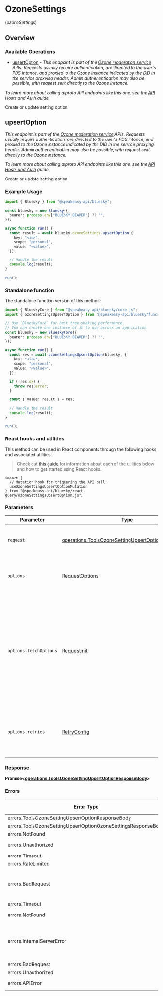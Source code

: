 # OzoneSettings
(*ozoneSettings*)

## Overview

### Available Operations

* [upsertOption](#upsertoption) - *This endpoint is part of the [Ozone moderation service](https://ozone.tools/) APIs. Requests usually require authentication, are directed to the user's PDS intance, and proxied to the Ozone instance indicated by the DID in the service proxying header. Admin authenentication may also be possible, with request sent directly to the Ozone instance.*

*To learn more about calling atproto API endpoints like this one, see the [API Hosts and Auth](/docs/advanced-guides/api-directory) guide.*

Create or update setting option

## upsertOption

*This endpoint is part of the [Ozone moderation service](https://ozone.tools/) APIs. Requests usually require authentication, are directed to the user's PDS intance, and proxied to the Ozone instance indicated by the DID in the service proxying header. Admin authenentication may also be possible, with request sent directly to the Ozone instance.*

*To learn more about calling atproto API endpoints like this one, see the [API Hosts and Auth](/docs/advanced-guides/api-directory) guide.*

Create or update setting option

### Example Usage

```typescript
import { Bluesky } from "@speakeasy-api/bluesky";

const bluesky = new Bluesky({
  bearer: process.env["BLUESKY_BEARER"] ?? "",
});

async function run() {
  const result = await bluesky.ozoneSettings.upsertOption({
    key: "<id>",
    scope: "personal",
    value: "<value>",
  });

  // Handle the result
  console.log(result);
}

run();
```

### Standalone function

The standalone function version of this method:

```typescript
import { BlueskyCore } from "@speakeasy-api/bluesky/core.js";
import { ozoneSettingsUpsertOption } from "@speakeasy-api/bluesky/funcs/ozoneSettingsUpsertOption.js";

// Use `BlueskyCore` for best tree-shaking performance.
// You can create one instance of it to use across an application.
const bluesky = new BlueskyCore({
  bearer: process.env["BLUESKY_BEARER"] ?? "",
});

async function run() {
  const res = await ozoneSettingsUpsertOption(bluesky, {
    key: "<id>",
    scope: "personal",
    value: "<value>",
  });

  if (!res.ok) {
    throw res.error;
  }

  const { value: result } = res;

  // Handle the result
  console.log(result);
}

run();
```

### React hooks and utilities

This method can be used in React components through the following hooks and
associated utilities.

> Check out [this guide][hook-guide] for information about each of the utilities
> below and how to get started using React hooks.

[hook-guide]: ../../../REACT_QUERY.md

```tsx
import {
  // Mutation hook for triggering the API call.
  useOzoneSettingsUpsertOptionMutation
} from "@speakeasy-api/bluesky/react-query/ozoneSettingsUpsertOption.js";
```

### Parameters

| Parameter                                                                                                                                                                      | Type                                                                                                                                                                           | Required                                                                                                                                                                       | Description                                                                                                                                                                    |
| ------------------------------------------------------------------------------------------------------------------------------------------------------------------------------ | ------------------------------------------------------------------------------------------------------------------------------------------------------------------------------ | ------------------------------------------------------------------------------------------------------------------------------------------------------------------------------ | ------------------------------------------------------------------------------------------------------------------------------------------------------------------------------ |
| `request`                                                                                                                                                                      | [operations.ToolsOzoneSettingUpsertOptionRequestBody](../../models/operations/toolsozonesettingupsertoptionrequestbody.md)                                                     | :heavy_check_mark:                                                                                                                                                             | The request object to use for the request.                                                                                                                                     |
| `options`                                                                                                                                                                      | RequestOptions                                                                                                                                                                 | :heavy_minus_sign:                                                                                                                                                             | Used to set various options for making HTTP requests.                                                                                                                          |
| `options.fetchOptions`                                                                                                                                                         | [RequestInit](https://developer.mozilla.org/en-US/docs/Web/API/Request/Request#options)                                                                                        | :heavy_minus_sign:                                                                                                                                                             | Options that are passed to the underlying HTTP request. This can be used to inject extra headers for examples. All `Request` options, except `method` and `body`, are allowed. |
| `options.retries`                                                                                                                                                              | [RetryConfig](../../lib/utils/retryconfig.md)                                                                                                                                  | :heavy_minus_sign:                                                                                                                                                             | Enables retrying HTTP requests under certain failure conditions.                                                                                                               |

### Response

**Promise\<[operations.ToolsOzoneSettingUpsertOptionResponseBody](../../models/operations/toolsozonesettingupsertoptionresponsebody.md)\>**

### Errors

| Error Type                                                    | Status Code                                                   | Content Type                                                  |
| ------------------------------------------------------------- | ------------------------------------------------------------- | ------------------------------------------------------------- |
| errors.ToolsOzoneSettingUpsertOptionResponseBody              | 400                                                           | application/json                                              |
| errors.ToolsOzoneSettingUpsertOptionOzoneSettingsResponseBody | 401                                                           | application/json                                              |
| errors.NotFound                                               | 404                                                           | application/json                                              |
| errors.Unauthorized                                           | 403, 407                                                      | application/json                                              |
| errors.Timeout                                                | 408                                                           | application/json                                              |
| errors.RateLimited                                            | 429                                                           | application/json                                              |
| errors.BadRequest                                             | 413, 414, 415, 422, 431                                       | application/json                                              |
| errors.Timeout                                                | 504                                                           | application/json                                              |
| errors.NotFound                                               | 501, 505                                                      | application/json                                              |
| errors.InternalServerError                                    | 500, 502, 503, 506, 507, 508                                  | application/json                                              |
| errors.BadRequest                                             | 510                                                           | application/json                                              |
| errors.Unauthorized                                           | 511                                                           | application/json                                              |
| errors.APIError                                               | 4XX, 5XX                                                      | \*/\*                                                         |